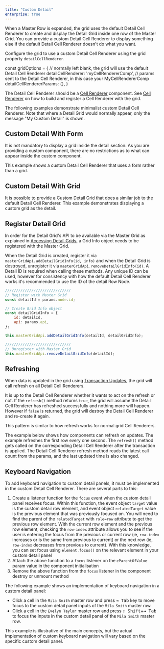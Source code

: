 ```yaml
---
title: "Custom Detail"
enterprise: true
---
```


When a Master Row is expanded, the grid uses the default Detail Cell Renderer to create and display the Detail Grid inside one row of the Master Grid. You can provide a custom Detail Cell Renderer to display something else if the default Detail Cell Renderer doesn't do what you want.

Configure the grid to use a custom Detail Cell Renderer using the grid property `detailCellRenderer`.

<snippet spaceBetweenProperties="true">
const gridOptions = {
    // normally left blank, the grid will use the default Detail Cell Renderer
    detailCellRenderer: 'myCellRendererComp',
    // params sent to the Detail Cell Renderer, in this case your MyCellRendererComp
    detailCellRendererParams: {},
}
</snippet>

The Detail Cell Renderer should be a [Cell Renderer](/component-cell-renderer/) component. See [Cell Renderer](/component-cell-renderer/) on how to build
and register a Cell Renderer with the grid.

The following examples demonstrate minimalist custom Detail Cell Renderer. Note that where a Detail Grid would normally appear, only the message "My Custom Detail" is shown.

<grid-example title='Simple Detail Cell Renderer' name='simple-custom-detail' type='generated' options='{ "enterprise": true, "exampleHeight": 545, "modules": ["clientside", "masterdetail", "menu", "columnpanel"] }'></grid-example>

## Custom Detail With Form

It is not mandatory to display a grid inside the detail section. As you are providing a custom component, there are no restrictions as to what can appear inside the custom component.

This example shows a custom Detail Cell Renderer that uses a form rather than a grid.

<grid-example title='Custom Detail Cell Renderer with Form' name='custom-detail-with-form' type='generated' options='{ "enterprise": true, "modules": ["clientside", "masterdetail", "menu", "columnpanel"] }'></grid-example>

## Custom Detail With Grid

It is possible to provide a Custom Detail Grid that does a similar job to the default Detail Cell Renderer. This example demonstrates displaying a custom grid as the detail.

<grid-example title='Custom Detail Cell Renderer with Grid' name='custom-detail-with-grid' type='mixed' options='{ "enterprise": true, "exampleHeight": 545, "modules": ["clientside", "masterdetail", "menu", "columnpanel"] }'></grid-example>
 
## Register Detail Grid

In order for the Detail Grid's API to be available via the Master Grid as explained in [Accessing Detail Grids](/master-detail-grids/#accessing-detail-grids), a Grid Info object needs to be registered with the Master Grid.

<api-documentation source='grid-api/api.json' section='masterDetail' names='["addDetailGridInfo", "removeDetailGridInfo"]'></api-documentation>

When the Detail Grid is created, register it via `masterGridApi.addDetailGridInfo(id, info)` and when the Detail Grid is destroyed, unregister it via `masterGridApi.removeDetailGridInfo(id)`. A Detail ID is required when calling these methods. Any unique ID can be used, however for consistency with how the default Detail Cell Renderer works it's recommended to use the ID of the detail Row Node.

```js
//////////////////////////////
// Register with Master Grid
const detailId = params.node.id;

// Create Grid Info object
const detailGridInfo = {
    id: detailId,
    api: params.api,
};

this.masterGridApi.addDetailGridInfo(detailId, detailGridInfo);

//////////////////////////////
// Unregister with Master Grid
this.masterGridApi.removeDetailGridInfo(detailId);
```

## Refreshing

When data is updated in the grid using [Transaction Updates](/data-update-transactions/), the grid will call refresh on all Detail Cell Renderers.

It is up to the Detail Cell Renderer whether it wants to act on the refresh or not. If the `refresh()` method returns `true`, the grid will assume the Detail Cell Renderer has refreshed successfully and nothing more will happen. However if `false` is returned, the grid will destroy the Detail Cell Renderer and re-create it again.

This pattern is similar to how refresh works for normal grid Cell Renderers.

The example below shows how components can refresh on updates. The example refreshes the first row every one second. The `refresh()` method gets called on the corresponding Detail Cell Renderer after the transaction is applied. The Detail Cell Renderer refresh method reads the latest call count from the params, and the last updated time is also changed.

<grid-example title='Custom Detail with Refresh' name='custom-detail-with-refresh' type='generated' options='{ "enterprise": true, "exampleHeight": 545, "modules": ["clientside", "masterdetail", "menu", "columnpanel"] }'></grid-example>

## Keyboard Navigation

To add keyboard navigation to custom detail panels, it must be implemented in the custom Detail Cell Renderer. There are several parts to this:

1. Create a listener function for the `focus` event when the custom detail panel receives focus. Within this function, the event object `target` value is the custom detail row element, and event object `relatedTarget` value is the previous element that was previously focused on. You will need to find the parent of the `relatedTarget` with `role=row` attribute to get the previous row element. With the current row element and the previous row element, checking the `row-index` attribute allows you to see if the user is entering the focus from the previous or current row (ie, `row-index` increases or is the same from previous to current) or the next row (ie, `row-index` decreases from previous to current). With this knowledge, you can set focus using `element.focus()` on the relevant element in your custom detail panel
2. Attach the above function to a `focus` listener on the `eParentOfValue` param value in the component initialisation
3. Remove the above function from the `focus` listener in the component destroy or unmount method

The following example shows an implementation of keyboard navigation in a custom detail panel: 

* Click a cell in the `Mila Smith` master row and press <kbd>⇥ Tab</kbd> key to move focus to the custom detail panel inputs of the `Mila Smith` master row.
* Click a cell in the `Evelyn Taylor` master row and press <kbd>⇧ Shift</kbd>+<kbd>⇥ Tab</kbd> to focus the inputs in the custom detail panel of the `Mila Smith` master row.

<note>
This example is illustrative of the main concepts, but the actual implementation of custom keyboard navigation will vary based on the specific custom detail panel.
</note>

<grid-example title='Custom Detail Cell Renderer Keyboard Navigation' name='custom-detail-keyboard-navigation' type='generated' options='{ "enterprise": true, "modules": ["clientside", "masterdetail", "menu", "columnpanel"] }'></grid-example>
